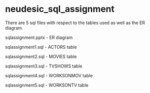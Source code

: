 # neudesic_sql_assignment

There are 5 sql files with respect to the tables used as well as the ER diagram.

sqlassignment.pptx - ER diagram

sqlassignment1.sql - ACTORS table

sqlassignment2.sql - MOVIES table

sqlassignment3.sql - TVSHOWS table

sqlassignment4.sql - WORKSONMOV table

sqlassignment5.sql - WORKSONTV table

